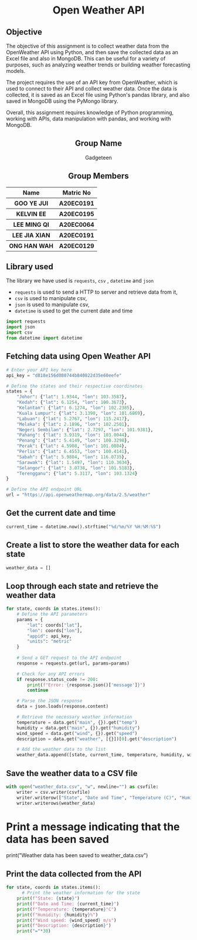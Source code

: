 <h1 align="center"> Open Weather API </h1>

## Objective

The objective of this assignment is to collect weather data from the OpenWeather API using Python, and then save the collected data as an Excel file and also in MongoDB. This can be useful for a variety of purposes, such as analyzing weather trends or building weather forecasting models.

The project requires the use of an API key from OpenWeather, which is used to connect to their API and collect weather data. Once the data is collected, it is saved as an Excel file using Python's pandas library, and also saved in MongoDB using the PyMongo library.

Overall, this assignment requires knowledge of Python programming, working with APIs, data manipulation with pandas, and working with MongoDB.

<h2 align="center">
  Group Name
  <br>
</h2>

<p align="center">
  <a>Gadgeteen</a><br>
</p>

<h2 align="center">
  Group Members
  <br>
</h2>
<p align="center">
<table align="center">
  <tr>
    <th>Name</th>
    <th>Matric No</th>
  </tr>
  <tr>
    <th>GOO YE JUI</th>
    <th>A20EC0191</th>
  </tr>
    <tr>
    <th>KELVIN EE</th>
    <th>A20EC0195</th>
  </tr>
    <tr>
    <th>LEE MING QI</th>
    <th>A20EC0064</th>
  </tr>
    <tr>
    <th>LEE JIA XIAN</th>
    <th>A20EC0191</th>
  </tr>
    <tr>
    <th>ONG HAN WAH</th>
    <th>A20EC0129</th>
  </tr>
</table>
</p>


## Library used

The library we have used is `requests`, `csv` , `datetime` and `json`

- `requests` is used to send a HTTP to server and retrieve data from it,
- `csv` is used to manipulate csv,
- `json` is used to manipulate csv,
- `datetime` is used to get the current date and time

```python
import requests
import json
import csv
from datetime import datetime
```

## Fetching data using Open Weather API

```python
# Enter your API key here
api_key = "d818e156d080744b840822d35e60eefe"

# Define the states and their respective coordinates
states = {
    "Johor": {"lat": 1.9344, "lon": 103.3587},
    "Kedah": {"lat": 6.1254, "lon": 100.3673},
    "Kelantan": {"lat": 6.1274, "lon": 102.2385},
    "Kuala Lumpur": {"lat": 3.1390, "lon": 101.6869},
    "Labuan": {"lat": 5.2767, "lon": 115.2417},
    "Melaka": {"lat": 2.1896, "lon": 102.2501},
    "Negeri Sembilan": {"lat": 2.7297, "lon": 101.9381},
    "Pahang": {"lat": 3.9319, "lon": 103.0044},
    "Penang": {"lat": 5.4149, "lon": 100.3298},
    "Perak": {"lat": 4.5908, "lon": 101.0804},
    "Perlis": {"lat": 6.4553, "lon": 100.4141},
    "Sabah": {"lat": 5.9804, "lon": 116.0735},
    "Sarawak": {"lat": 1.5497, "lon": 110.3634},
    "Selangor": {"lat": 3.0738, "lon": 101.5183},
    "Terengganu": {"lat": 5.3117, "lon": 103.1324}
}

# Define the API endpoint URL
url = "https://api.openweathermap.org/data/2.5/weather"
```

## Get the current date and time
```python
current_time = datetime.now().strftime("%d/%m/%Y %H:%M:%S")
```

## Create a list to store the weather data for each state
```python
weather_data = []
```

## Loop through each state and retrieve the weather data
```python
for state, coords in states.items():
    # Define the API parameters
    params = {
        "lat": coords["lat"],
        "lon": coords["lon"],
        "appid": api_key,
        "units": "metric"
    }
    
    # Send a GET request to the API endpoint
    response = requests.get(url, params=params)

    # Check for any API errors
    if response.status_code != 200:
        print(f"Error: {response.json()['message']}")
        continue

    # Parse the JSON response
    data = json.loads(response.content)

    # Retrieve the necessary weather information
    temperature = data.get("main", {}).get("temp")
    humidity = data.get("main", {}).get("humidity")
    wind_speed = data.get("wind", {}).get("speed")
    description = data.get("weather", [{}])[0].get("description")

    # Add the weather data to the list
    weather_data.append([state, current_time, temperature, humidity, wind_speed, description])
```

## Save the weather data to a CSV file
```python
with open("weather_data.csv", "w", newline="") as csvfile:
    writer = csv.writer(csvfile)
    writer.writerow(["State", "Date and Time", "Temperature (C)", "Humidity (%)", "Wind Speed (m/s)", "Description"])
    writer.writerows(weather_data)
```

# Print a message indicating that the data has been saved
print("Weather data has been saved to weather_data.csv")

## Print the data collected from the API

```python
for state, coords in states.items():
      # Print the weather information for the state
    print(f"State: {state}")
    print(f"Date and Time: {current_time}")
    print(f"Temperature: {temperature}°C")
    print(f"Humidity: {humidity}%")
    print(f"Wind speed: {wind_speed} m/s")
    print(f"Description: {description}")
    print("="*30)
```
